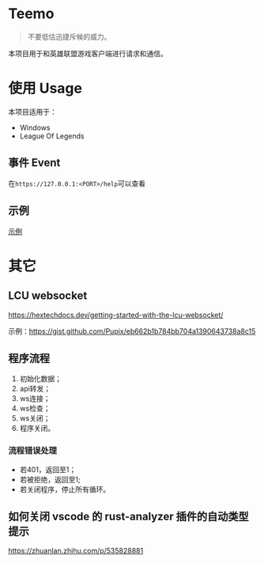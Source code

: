 # Teemo
> 不要低估迅捷斥候的威力。

本项目用于和英雄联盟游戏客户端进行请求和通信。

# 使用 Usage
本项目适用于：
- Windows
- League Of Legends
## 事件 Event
在`https://127.0.0.1:<PORT>/help`可以查看
## 示例
[示例](./examples/teemo.rs)

# 其它
## LCU websocket
https://hextechdocs.dev/getting-started-with-the-lcu-websocket/

示例：https://gist.github.com/Pupix/eb662b1b784bb704a1390643738a8c15

## 程序流程
1. 初始化数据；
2. api转发；
3. ws连接；
4. ws检查；
5. ws关闭；
6. 程序关闭。

### 流程错误处理
- 若401，返回至1；
- 若被拒绝，返回至1;
- 若关闭程序，停止所有循环。

## 如何关闭 vscode 的 rust-analyzer 插件的自动类型提示
https://zhuanlan.zhihu.com/p/535828881